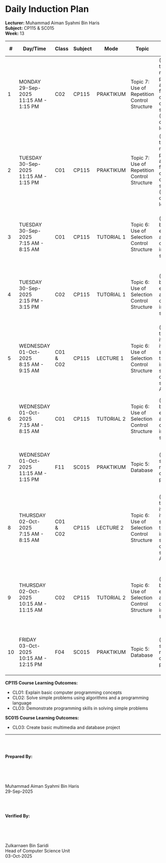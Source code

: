 # Daily Induction Plan

<style>
@media print {
  @page {
    size: A4 landscape !important;
    margin: 0.3in !important;
  }
  body {
    transform: rotate(90deg);
    transform-origin: left top;
    width: 100vh;
    height: 100vw;
    overflow: hidden;
    position: absolute;
    top: 100%;
    left: 0;
  }
  table {
    font-size: 8px;
    width: 100%;
    border-collapse: collapse;
  }
  th, td {
    padding: 2px;
    border: 1px solid #ccc;
    word-wrap: break-word;
  }
}
@page {
  size: A4 landscape !important;
}
</style>

**Lecturer:** Muhammad Aiman Syahmi Bin Haris  
**Subject:** CP115 & SC015  
**Week:** 13

| # | Day/Time | Class | Subject | Mode | Topic | Learning Outcome | CLO | Reflection |
|---|----------|-------|---------|------|-------|------------------|-----|------------|
| 1 | MONDAY<br>29-Sep-2025<br>11:15 AM - 1:15 PM | C02 | CP115 | PRAKTIKUM | Topic 7: Use of Repetition Control Structure | (d) Apply the IPO model, pseudocode and flowchart to create a coding solution (sentinel-controlled loop) | CLO2 | Students find sentinel-controlled loops challenging initially but show improvement with guided practice |
| 2 | TUESDAY<br>30-Sep-2025<br>11:15 AM - 1:15 PM | C01 | CP115 | PRAKTIKUM | Topic 7: Use of Repetition Control Structure | (d) Apply the IPO model, pseudocode and flowchart to create a coding solution (sentinel-controlled loop) | CLO2 | Most students understand sentinel concepts, though some struggle with determining appropriate sentinel values |
| 3 | TUESDAY<br>30-Sep-2025<br>7:15 AM - 8:15 AM | C01 | CP115 | TUTORIAL 1 | Topic 6: Use of Selection Control Structure | (d) Use boolean expressions as conditions in selection statements | CLO2 | Students can create boolean expressions but find combining multiple conditions challenging |
| 4 | TUESDAY<br>30-Sep-2025<br>2:15 PM - 3:15 PM | C02 | CP115 | TUTORIAL 1 | Topic 6: Use of Selection Control Structure | (d) Use boolean expressions as conditions in selection statements | CLO2 | Students demonstrate good understanding of boolean logic and can apply it in selection structures |
| 5 | WEDNESDAY<br>01-Oct-2025<br>8:15 AM - 9:15 AM | C01 & C02 | CP115 | LECTURE 1 | Topic 6: Use of Selection Control Structure | (b) Explain the use of if, if..else, and if..elif..else statements to implement selection control structure Assignment | CLO1 | Students can explain different selection statement types and understand when to use each structure |
| 6 | WEDNESDAY<br>01-Oct-2025<br>7:15 AM - 8:15 AM | C01 | CP115 | TUTORIAL 2 | Topic 6: Use of Selection Control Structure | (d) Use boolean expressions as conditions in selection statements | CLO1, CLO2 | Students find boolean expressions logical but need practice with complex conditional combinations |
| 7 | WEDNESDAY<br>01-Oct-2025<br>11:15 AM - 1:15 PM | F11 | SC015 | PRAKTIKUM | Topic 5: Database | (b) Create a simple relational database project | CLO3 | Students can explain database fundamentals and relational concepts effectively |
| 8 | THURSDAY<br>02-Oct-2025<br>7:15 AM - 8:15 AM | C01 & C02 | CP115 | LECTURE 2 | Topic 6: Use of Selection Control Structure | (b) Explain the use of if, if..else, and if..elif..else statements to implement selection control structure Assignment | CLO1 | Students successfully explain selection control structures and can differentiate between various statement types |
| 9 | THURSDAY<br>02-Oct-2025<br>10:15 AM - 11:15 AM | C02 | CP115 | TUTORIAL 2 | Topic 6: Use of Selection Control Structure | (d) Use boolean expressions as conditions in selection statements | CLO1, CLO2 | Students can implement boolean expressions effectively in selection statements with appropriate logic |
| 10 | FRIDAY<br>03-Oct-2025<br>10:15 AM - 12:15 PM | F04 | SC015 | PRAKTIKUM | Topic 5: Database | (b) Create a simple relational database project | CLO3 | Students struggle with understanding relationships between database tables initially |

**CP115 Course Learning Outcomes:**
- CLO1: Explain basic computer programming concepts
- CLO2: Solve simple problems using algorithms and a programming language  
- CLO3: Demonstrate programming skills in solving simple problems

**SC015 Course Learning Outcomes:**
- CLO3: Create basic multimedia and database project

---

<br><br>

**Prepared By:**

<br><br><br>

Muhammad Aiman Syahmi Bin Haris  
29-Sep-2025

<br><br>

**Verified By:**

<br><br><br>

Zulkarnaen Bin Saridi  
Head of Computer Science Unit  
03-Oct-2025